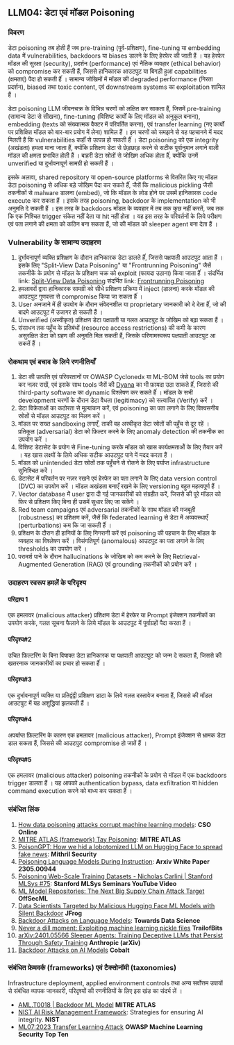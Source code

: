 ## LLM04: डेटा एवं मॉडल Poisoning

### विवरण

डेटा poisoning तब होती हैं जब pre-training (पूर्व-प्रशिक्षण), fine-tuning या embedding data में vulnerabilities, backdoors या biases डालने के लिए हेरफेर की जाती हैं । यह हेरफेर मॉडल की सुरक्षा (security), प्रदर्शन (performance) एवं नैतिक व्यवहार (ethical behavior) को compromise कर सकती हैं, जिससे हानिकारक आउटपुट या बिगड़ी हुआ capabilities (क्षमताएं) पैदा हो सकती हैंं । सामान्य जोखिमों में मॉडल की degraded performance (गिरता प्रदर्शन), biased तथा toxic content, एवं downstream systems का exploitation शामिल हैं ।

डेटा poisoning LLM जीवनचक्र के विभिन्न चरणों को लक्षित कर साकता हैं, जिसमें pre-training (सामान्य डेटा से सीखना), fine-tuning (विशिष्ट कार्यों के लिए मॉडल को अनुकूल बनाना), embedding (texts को संख्यात्मक वैक्टर में परिवर्तित करना), एवं transfer learning (नए कार्यों पर प्रशिक्षित मॉडल को बार-बार प्रयोग में लेना) शामिल हैं । इन चरणों को समझने से यह पहचानने में मदद मिलती हैं कि vulnerabilities कहाँं से उत्पन्न हो सकती हैंं । डेटा poisoning को एक integrity (अखंडता) हमला माना जाता हैं, क्योंकि प्रशिक्षण डेटा से छेड़छाड़ करने से सटीक पूर्वानुमान लगाने वाली मॉडल की क्षमता प्रभावित होती हैं । बाहरी डेटा स्रोतों से जोखिम अधिक होता हैंं, क्योंकि उनमें unverified या दुर्भावनापूर्ण सामग्री हो सकती हैं ।

इसके अलावा, shared repository या open-source platforms से वितरित किए गए मॉडल डेटा poisoning से अधिक बड़े जोखिम पैदा कर सकते हैंं, जैसें कि malicious pickling जैसी तकनीकों से malware डालना (embed), जो कि मॉडल के लोड होने पर उसमें हानिकारक code execute कर सकता हैं । इसके तरह poisoning, backdoor के implementation को भी अनुमति दे सकती हैं । इस तरह के backdoors मॉडल के  व्यवहार में तब तक कुछ नहीं करतें, जब तक कि एक निश्चित trigger संकेत नहीं देता या 
hit नहीं होता । यह इस तरह के परिवर्तनों के लिये परीक्षण एवं पता लगाने की क्षमता को कठिन बना सकता हैं, जो की मॉडल को sleeper agent बना देता हैं ।

### Vulnerability के सामान्य उदाहरण

1. दुर्भावनापूर्ण व्यक्ति प्रशिक्षण के दौरान हानिकारक डेटा डालते हैंं, जिससे पक्षपाती आउटपुट आता हैं । इसके लिए "Split-View Data Poisoning" या "Frontrunning Poisoning" जैसें तकनीकें के प्रयोग से मॉडल के प्रशिक्षण चक्र को exploit (फायदा उठाना) किया जाता हैंं ।
संदर्भित link: [Split-View Data Poisoning](https://github.com/GangGreenTemperTatum/speaking/blob/main/dc604/hacker-summer-camp-23/Ads%20_%20Poisoning%20Web%20Training%20Datasets%20_%20Flow%20Diagram%20-%20Exploit%201%20Split-View%20Data%20Poisoning.jpeg)
संदर्भित link: [Frontrunning Poisoning](https://github.com/GangGreenTemperTatum/speaking/blob/main/dc604/hacker-summer-camp-23/Ads%20_%20Poisoning%20Web%20Training%20Datasets%20_%20Flow%20Diagram%20-%20Exploit%202%20Frontrunning%20Data%20Poisoning.jpeg)
2. हमलावरों द्वारा हानिकारक सामग्री को सीधे प्रशिक्षण प्रक्रिया में inject (डालना) करके मॉडल की आउटपुट गुणवत्ता से compromise किया जा सकता हैंं ।
3. User अनजाने में ही उपयोग के दौरान संवेदनशील या proprietary जानकारी को दे देता हैंं, जो की बादमे आउटपुट में उजागर हो सकती हैं ।
4. Unverified (अस्वीकृत) प्रशिक्षण डेटा पक्षपाती या गलत आउटपुट के जोखिम को बढ़ा सकता हैं ।
5. संसाधन तक पहूँच के प्रतिबंधों (resource access restrictions) की कमी के कारण असुरक्षित डेटा को ग्रहण की अनुमति मिल सकती हैं, जिसके परिणामस्वरूप पक्षपाती आउटपुट आ सकतें हैं ।

### रोकथाम एवं बचाव के लिये रणनीतियाँ

1. डेटा की उत्पत्ति एवं परिवरतानों पर OWASP Cyclonedx या ML-BOM जेसे tools का प्रयोग कर नज़र राखें, एवं इसके साथ tools जैसें की   [Dyana](https://github.com/dreadnode/dyana) का भी फ़ायदा उठा साकते हैंं, जिससे की third-party software का dynamic विश्लेषण कर सकते हैंं । मॉडल के सभी development चरणों के दौरान डेटा वैधता (legitimacy) को सत्यापित (Verify) करें ।
2. डेटा विक्रेताओं का कठोरता से मूल्यांकन करें, एवं poisoning का पता लगाने के लिए विश्वसनीय स्रोतों से मॉडल आउटपुट का मिलन करें ।
3. मॉडल पर सख्त sandboxing लगाएँ, ताकी वह अस्वीकृत डेटा स्रोतों की पहुँच से दूर रहें । प्रतिकूल (adversarial) डेटा को फ़िल्टर करने के लिए anomaly detection की तकनीक का उपयोग करें ।
4. विशिष्ट डेटासेट के प्रयोग से Fine-tuning करके मॉडल को खास कार्यक्षमताओें के लिए तैयार करें । यह खास लक्ष्यों के लिये अधिक सटीक आउटपुट पाने में मदद करता हैं ।
5. मॉडल को unintended डेटा स्रोतों तक पहुँंचने से रोकने के लिए पर्याप्त infrastructure सुनिश्चित करें ।
6. डेटासेट में परिवर्तन पर नज़र रखने एवं हेरफेर का पता लगाने के लिए data version control (DVC) का उपयोग करें । मॉडल अखंडता बनाएँ रखने के लिए versioning बहुत महत्वपूर्ण हैं ।
7. Vector database में user द्वारा दी गई जानकारीयों को संग्रहीत करें, जिससे की पूरे मॉडल को फिर से प्रशिक्षण किए बिना ही उसमें सुधार लिए जा सकेंगे ।
8. Red team campaigns एवं adversarial तकनीकों के साथ मॉडल की मजबूती (robustness) का प्रशिक्षण करें, जैसें कि federated learning से डेटा में अव्यवस्थाएँ (perturbations) कम कि जा सकती हैंं ।
9. प्रशिक्षण के दौरान ही हानियों के लिए निगरानी करें एवं poisoning की पहचान के लिए मॉडल के व्यवहार का विश्लेषण करें । विसंगतिपूर्ण (anomalous) आउटपुट का पता लगाने के लिए thresholds का उपयोग करें ।
10. परामर्श पाने के दौरान hallucinations के जोखिम को कम करने के लिए Retrieval-Augmented Generation (RAG) एवं grounding तकनीकों को प्रयोग करें ।

### उदाहरण स्वरूप हमलें के परिदृश्य

#### परिद्रश्य 1
  एक हमलावर (malicious attacker) प्रशिक्षण डेटा में हेरफेर या Prompt इंजेक्शन तकनीकों का उपयोग करके, गलत सूचना फैलाने के लिये मॉडल के आउटपुट में पूर्वाग्रहों पैदा करता हैं ।
#### परिदृश्य#2
  उचित फ़िल्टरिंग के बिना विषाक्त डेटा हानिकारक या पक्षपाती आउटपुट को जन्म दे सकता हैं, जिससे की खतरनाक जानकारीयों का प्रचार हो सकता हैंं ।
#### परिदृश्य#3
  एक दुर्भावनापूर्ण व्यक्ति या प्रतिद्वंद्वी प्रशिक्षण डाटा के लिये गलत दस्तावेज बनाता हैं, जिससे की मॉडल आउटपुट में यह अशुद्धियां झलकती हैं ।
#### परिदृश्य#4
  अपर्याप्त फ़िल्टरिंग के कारण एक हमलावर (malicious attacker), Prompt इंजेक्शन से भ्रामक डेटा डाल सकता हैं, जिससे की आउटपुट compromise हो जातें हैं ।
#### परिदृश्य#5
  एक हमलावर (malicious attacker) poisoning तकनीकों के प्रयोग से मॉडल में एक backdoors trigger डालता हैं । यह आपको authentication bypass, data exfiltration या hidden command execution करने को बाध्य कर सकता हैंं ।

### संबंधित लिंक

1. [How data poisoning attacks corrupt machine learning models](https://www.csoonline.com/article/3613932/how-data-poisoning-attacks-corrupt-machine-learning-models.html): **CSO Online**
2. [MITRE ATLAS (framework) Tay Poisoning](https://atlas.mitre.org/studies/AML.CS0009/): **MITRE ATLAS**
3. [PoisonGPT: How we hid a lobotomized LLM on Hugging Face to spread fake news](https://blog.mithrilsecurity.io/poisongpt-how-we-hid-a-lobotomized-llm-on-hugging-face-to-spread-fake-news/): **Mithril Security**
4. [Poisoning Language Models During Instruction](https://arxiv.org/abs/2305.00944): **Arxiv White Paper 2305.00944**
5. [Poisoning Web-Scale Training Datasets - Nicholas Carlini | Stanford MLSys #75](https://www.youtube.com/watch?v=h9jf1ikcGyk): **Stanford MLSys Seminars YouTube Video**
6. [ML Model Repositories: The Next Big Supply Chain Attack Target](https://www.darkreading.com/cloud-security/ml-model-repositories-next-big-supply-chain-attack-target) **OffSecML**
7. [Data Scientists Targeted by Malicious Hugging Face ML Models with Silent Backdoor](https://jfrog.com/blog/data-scientists-targeted-by-malicious-hugging-face-ml-models-with-silent-backdoor/) **JFrog**
8. [Backdoor Attacks on Language Models](https://towardsdatascience.com/backdoor-attacks-on-language-models-can-we-trust-our-models-weights-73108f9dcb1f): **Towards Data Science**
9. [Never a dill moment: Exploiting machine learning pickle files](https://blog.trailofbits.com/2021/03/15/never-a-dill-moment-exploiting-machine-learning-pickle-files/) **TrailofBits**
10. [arXiv:2401.05566 Sleeper Agents: Training Deceptive LLMs that Persist Through Safety Training](https://www.anthropic.com/news/sleeper-agents-training-deceptive-llms-that-persist-through-safety-training) **Anthropic (arXiv)**
11. [Backdoor Attacks on AI Models](https://www.cobalt.io/blog/backdoor-attacks-on-ai-models) **Cobalt**

### संबंधित फ्रेमवर्क (frameworks) एवं टैक्सोनॉमी (taxonomies)

Infrastructure deployment, applied environment controls तथा अन्य सर्वोत्तम उपायों से संबंधित व्यापक जानकारी, परिदृश्यों की रणनीतियों के लिए इस खंड का संदर्भ लें ।

- [AML.T0018 | Backdoor ML Model](https://atlas.mitre.org/techniques/AML.T0018) **MITRE ATLAS**
- [NIST AI Risk Management Framework](https://www.nist.gov/itl/ai-risk-management-framework): Strategies for ensuring AI integrity. **NIST**
- [ML07:2023 Transfer Learning Attack](https://owasp.org/www-project-machine-learning-security-top-10/docs/ML07_2023-Transfer_Learning_Attack) **OWASP Machine Learning Security Top Ten**
